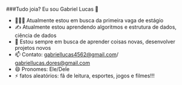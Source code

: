 ###Tudo joia? Eu sou Gabriel Lucas 👋

- 👨🏽‍💻 Atualmente estou em busca da primeira vaga de estágio
- ✍ Atualmente estou aprendendo algoritmos e estrutura de dados, ciência de dados
- 🤩 Estou sempre em busca de aprender coisas novas, desenvolver projetos novos
- 📫 Contato: gabriellucas4562@gmail.com/ gabriellucas.dores@gmail.com
- 😄 Pronomes: Ele/Dele
- ⚡ fatos aleatórios: fã de leitura, esportes, jogos e filmes!!!

